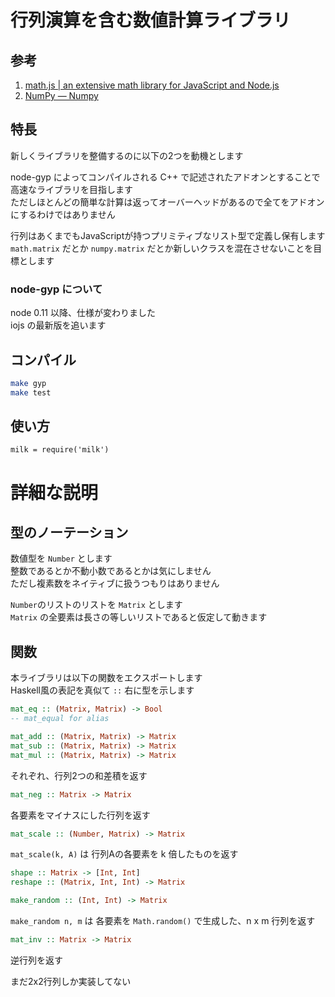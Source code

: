 # 行列演算を含む数値計算ライブラリ

## 参考

1. [math.js | an extensive math library for JavaScript and Node.js](http://mathjs.org/download.html)
1. [NumPy — Numpy](http://www.numpy.org/)

## 特長

新しくライブラリを整備するのに以下の2つを動機とします

node-gyp によってコンパイルされる C++ で記述されたアドオンとすることで  
高速なライブラリを目指します  
ただしほとんどの簡単な計算は返ってオーバーヘッドがあるので全てをアドオンにするわけではありません

行列はあくまでもJavaScriptが持つプリミティブなリスト型で定義し保有します  
`math.matrix` だとか `numpy.matrix` だとか新しいクラスを混在させないことを目標とします

### node-gyp について

node 0.11 以降、仕様が変わりました  
iojs の最新版を追います

## コンパイル

```bash
make gyp
make test
```

## 使い方

```
milk = require('milk')
```

# 詳細な説明

## 型のノーテーション

数値型を `Number` とします  
整数であるとか不動小数であるとかは気にしません  
ただし複素数をネイティブに扱うつもりはありません

`Number`のリストのリストを `Matrix` とします  
`Matrix` の全要素は長さの等しいリストであると仮定して動きます

## 関数

本ライブラリは以下の関数をエクスポートします  
Haskell風の表記を真似て `::` 右に型を示します

```haskell
mat_eq :: (Matrix, Matrix) -> Bool
-- mat_equal for alias
```

```haskell
mat_add :: (Matrix, Matrix) -> Matrix
mat_sub :: (Matrix, Matrix) -> Matrix
mat_mul :: (Matrix, Matrix) -> Matrix
```

それぞれ、行列2つの和差積を返す

```haskell
mat_neg :: Matrix -> Matrix
```

各要素をマイナスにした行列を返す

```haskell
mat_scale :: (Number, Matrix) -> Matrix
```

`mat_scale(k, A)` は 行列Aの各要素を k 倍したものを返す

```haskell
shape :: Matrix -> [Int, Int]
reshape :: (Matrix, Int, Int) -> Matrix
```

```haskell
make_random :: (Int, Int) -> Matrix
```

`make_random n, m` は 各要素を `Math.random()` で生成した、n x m 行列を返す


```haskell
mat_inv :: Matrix -> Matrix
```

逆行列を返す

まだ2x2行列しか実装してない
